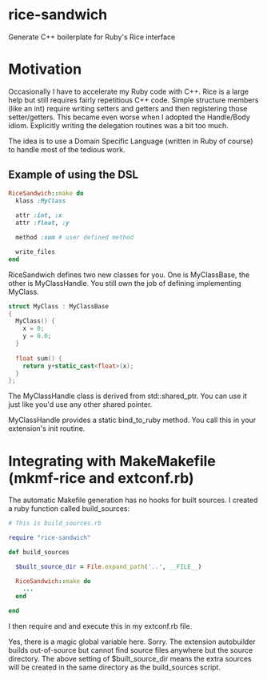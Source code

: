 # rice-sandwich
Generate C++ boilerplate for Ruby's Rice interface

# Motivation

Occasionally I have to accelerate my Ruby code with C++.  Rice is a
large help but still requires fairly repetitious C++ code.  Simple
structure members (like an int) require writing setters and getters
and then registering those setter/getters.  This became even worse
when I adopted the Handle/Body idiom.  Explicitly writing the
delegation routines was a bit too much.

The idea is to use a Domain Specific Language (written in Ruby of
course) to handle most of the tedious work.

## Example of using the DSL

```ruby
RiceSandwich::make do
  klass :MyClass
  
  attr :int, :x
  attr :float, :y

  method :sum # user defined method

  write_files
end
```

RiceSandwich defines two new classes for you.  One is MyClassBase, the
other is MyClassHandle.  You still own the job of defining
implementing MyClass.

```c++
struct MyClass : MyClassBase
{
  MyClass() {
    x = 0;
    y = 0.0;
  }
  
  float sum() {
    return y+static_cast<float>(x);
  }
};
```

The MyClassHandle class is derived from std::shared_ptr<MyClass>.  You
can use it just like you'd use any other shared pointer.

MyClassHandle provides a static bind_to_ruby method.  You call this in
your extension's init routine.

# Integrating with MakeMakefile (mkmf-rice and extconf.rb)

The automatic Makefile generation has no hooks for built sources.  I
created a ruby function called build_sources:

```ruby
# This is build_sources.rb

require "rice-sandwich"

def build_sources

  $built_source_dir = File.expand_path('..', __FILE__)

  RiceSandwich::make do
    ...
  end
  
end
```

I then require and and execute this in my extconf.rb file.

Yes, there is a magic global variable here.  Sorry.  The extension
autobuilder builds out-of-source but cannot find source files anywhere
but the source directory.  The above setting of $built_source_dir
means the extra sources will be created in the same directory as the
build_sources script.

